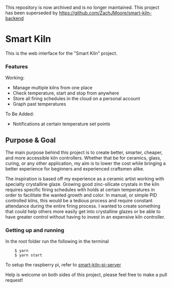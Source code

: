 This repository is now archived and is no longer maintained. This project has been superseded by https://github.com/ZachJMoore/smart-kiln-backend

# Smart Kiln
This is the web interface for the "Smart Kiln" project.

### Features

Working:

- Manage multiple kilns from one place
- Check temperature, start and stop from anywhere
- Store all firing schedules in the cloud on a personal account
- Graph past temperatures

To Be Added:

- Notifications at certain temperature set points

## Purpose & Goal

The main purpose behind this project is to create better, smarter, cheaper, and more accessible kiln controllers. Whether that be for ceramics, glass, curing, or any other application, my aim is to lower the cost while bringing a better experience for beginners and experienced craftsmen alike.

The inspiration is based off my experience as a ceramic artist working with specialty crystalline glaze. Growing good zinc-silicate crystals in the kiln requires specific firing schedules with holds at certain temperatures in order to facilitate the wanted growth and color. In manual, or simple PID controlled kilns, this would be a tedious process and require constant attendance during the entire firing process. I wanted to create something that could help others more easily get into crystalline glazes or be able to have greater control without having to invest in an expensive kiln controller.

### Getting up and running

In the root folder run the following in the terminal

```
    $ yarn
    $ yarn start
```

To setup the raspberry pi, refer to <a href="https://github.com/ZachJMoore/smart-kiln-pi-server">smart-kiln-pi-server</a>


Help is welcome on both sides of this project, please feel free to make a pull request!
